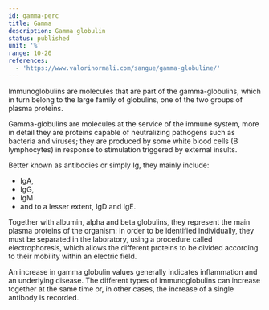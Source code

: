 ```yaml
---
id: gamma-perc
title: Gamma
description: Gamma globulin
status: published
unit: '%'
range: 10-20
references:
  - 'https://www.valorinormali.com/sangue/gamma-globuline/'
---
```

Immunoglobulins are molecules that are part of the gamma-globulins, which in turn belong to the large family of globulins, one of the two groups of plasma proteins.

Gamma-globulins are molecules at the service of the immune system, more in detail they are proteins capable of neutralizing pathogens such as bacteria and viruses; they are produced by some white blood cells (B lymphocytes) in response to stimulation triggered by external insults.

Better known as antibodies or simply Ig, they mainly include:
- IgA,
- IgG,
- IgM
- and to a lesser extent, IgD and IgE.

Together with albumin, alpha and beta globulins, they represent the main plasma proteins of the organism: in order to be identified individually, they must be separated in the laboratory, using a procedure called electrophoresis, which allows the different proteins to be divided according to their mobility within an electric field.

An increase in gamma globulin values generally indicates inflammation and an underlying disease. The different types of immunoglobulins can increase together at the same time or, in other cases, the increase of a single antibody is recorded.
